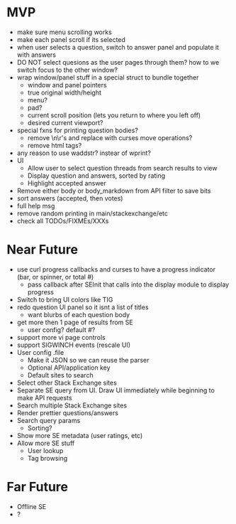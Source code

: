 # MVP
- make sure menu scrolling works
- make each panel scroll if its selected
- when user selects a question, switch to answer panel and populate it with answers
- DO NOT select quesions as the user pages through them? how to we switch focus to the other window?
- wrap window/panel stuff in a special struct to bundle together
   - window and panel pointers
   - true original width/height
   - menu?
   - pad?
   - current scroll position (lets you return to where you left off)
   - desired current viewport?
- special fxns for printing question bodies?
   - remove \n\r's and replace with curses move operations?
   - remove html tags?
- any reason to use waddstr? instear of wprint?
- UI
   - Allow user to select question threads from search results to view
   - Display question and answers, sorted by rating
   - Highlight accepted answer
- Remove either body or body_markdown from API filter to save bits
- sort answers (accepted, then votes)
- full help msg
- remove random printing in main/stackexchange/etc
- check all TODOs/FIXMEs/XXXs


# Near Future
- use curl progress callbacks and curses to have a progress indicator (bar, or spinner, or total #)
   - pass callback after SEInit that calls into the display module to display progress
- Switch to bring UI colors like TIG
- redo question UI panel so it isnt a list of titles
   - want blurbs of each question body
- get more then 1 page of results from SE
   - user config? default #?
- support more vi page controls
- support SIGWINCH events (rescale UI)
- User config .file
   - Make it JSON so we can reuse the parser
   - Optional API/application key
   - Default sites to search
- Select other Stack Exchange sites
- Separate SE query from UI. Draw UI immediately while beginning to make API requests
- Search multiple Stack Exchange sites
- Render prettier questions/answers
- Search query params
   - Sorting?
- Show more SE metadata (user ratings, etc)
- Allow more SE stuff
   - User lookup
   - Tag browsing

# Far Future
- Offline SE
- ?
